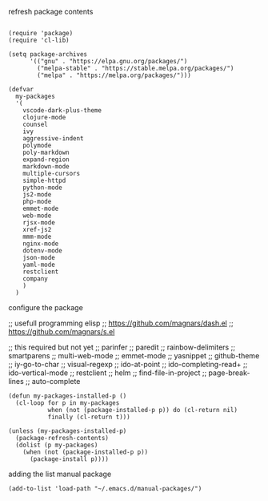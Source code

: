 refresh package contents

```elisp

(require 'package)
(require 'cl-lib)

(setq package-archives
      '(("gnu" . "https://elpa.gnu.org/packages/")
	    ("melpa-stable" . "https://stable.melpa.org/packages/")
        ("melpa" . "https://melpa.org/packages/")))

(defvar
  my-packages
  '(
    vscode-dark-plus-theme    
    clojure-mode
    counsel
    ivy
    aggressive-indent
    polymode
    poly-markdown
    expand-region
    markdown-mode
    multiple-cursors
    simple-httpd
    python-mode
    js2-mode
    php-mode
    emmet-mode
    web-mode
    rjsx-mode
    xref-js2
    mmm-mode
    nginx-mode
    dotenv-mode
    json-mode
    yaml-mode
    restclient
    company
    )
  )
```

configure the package

;; usefull programming elisp
;; https://github.com/magnars/dash.el
;; https://github.com/magnars/s.el

;; this required but not yet
;; parinfer
;; paredit
;; rainbow-delimiters
;; smartparens
;; multi-web-mode
;; emmet-mode
;; yasnippet
;; github-theme
;; iy-go-to-char
;; visual-regexp
;; ido-at-point
;; ido-completing-read+
;; ido-vertical-mode
;; restclient
;; helm
;; find-file-in-project
;; page-break-lines
;; auto-complete

```elisp
(defun my-packages-installed-p ()
  (cl-loop for p in my-packages
           when (not (package-installed-p p)) do (cl-return nil)
           finally (cl-return t)))

(unless (my-packages-installed-p)
  (package-refresh-contents)
  (dolist (p my-packages)
    (when (not (package-installed-p p))
      (package-install p))))

```

adding the list manual package

```elisp
(add-to-list 'load-path "~/.emacs.d/manual-packages/")
```

